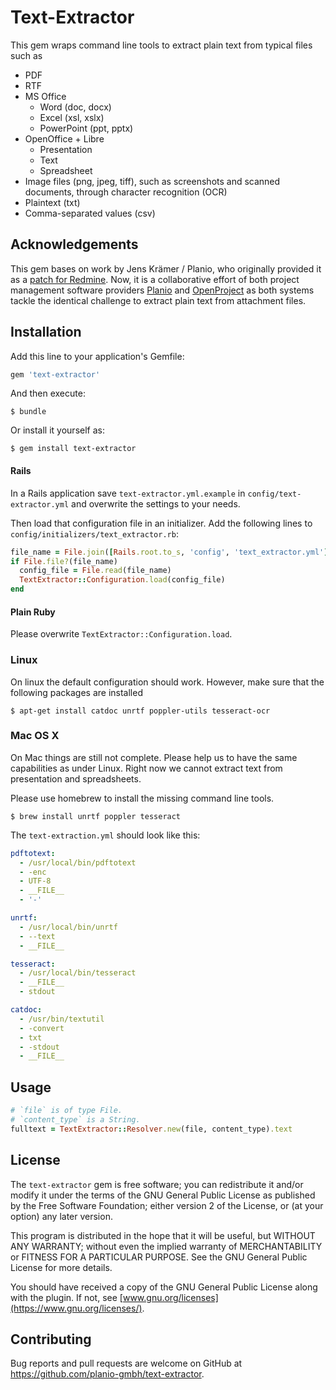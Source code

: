 # Text-Extractor

This gem wraps command line tools to extract plain text from typical files such as

- PDF
- RTF
- MS Office
    - Word (doc, docx)
    - Excel (xsl, xslx)
    - PowerPoint (ppt, pptx)
- OpenOffice + Libre
    - Presentation
    - Text
    - Spreadsheet
- Image files (png, jpeg, tiff), such as screenshots and scanned documents, through character recognition (OCR)
- Plaintext (txt)
- Comma-separated values (csv)

## Acknowledgements

This gem bases on work by Jens Krämer / Planio, who originally provided it as a
[patch for Redmine](https://www.redmine.org/issues/306). Now, it is a collaborative effort of
both project management software providers [Planio](https://plan.io) and [OpenProject](https://openproject.org)
as both systems tackle the identical challenge to extract plain text from attachment files.

## Installation

Add this line to your application's Gemfile:

```ruby
gem 'text-extractor'
```

And then execute:

    $ bundle

Or install it yourself as:

    $ gem install text-extractor

#### Rails

In a Rails application save `text-extractor.yml.example` in `config/text-extractor.yml` and overwrite the settings to 
your needs.

Then load that configuration file in an initializer. Add the following lines to `config/initializers/text_extractor.rb`:

```ruby
file_name = File.join([Rails.root.to_s, 'config', 'text_extractor.yml'])
if File.file?(file_name)
  config_file = File.read(file_name)
  TextExtractor::Configuration.load(config_file)
end
````

#### Plain Ruby

Please overwrite `TextExtractor::Configuration.load`.

### Linux

On linux the default configuration should work. However, make sure that the following packages are installed

    $ apt-get install catdoc unrtf poppler-utils tesseract-ocr

### Mac OS X

On Mac things are still not complete. Please help us to have the same capabilities as under Linux. Right now we cannot
extract text from presentation and spreadsheets.

Please use homebrew to install the missing command line tools.

    $ brew install unrtf poppler tesseract
    
The `text-extraction.yml` should look like this:
    
```yml
pdftotext:
  - /usr/local/bin/pdftotext
  - -enc
  - UTF-8
  - __FILE__
  - '-'

unrtf:
  - /usr/local/bin/unrtf
  - --text
  - __FILE__

tesseract:
  - /usr/local/bin/tesseract
  - __FILE__
  - stdout

catdoc:
  - /usr/bin/textutil
  - -convert
  - txt
  - -stdout
  - __FILE__
```

## Usage

```ruby
# `file` is of type File.
# `content_type` is a String.
fulltext = TextExtractor::Resolver.new(file, content_type).text
```

## License

The `text-extractor` gem is free software; you can redistribute it and/or modify it under the terms of the GNU General 
Public License as published by the Free Software Foundation; either version 2 of the License, or (at your option) any 
later version.

This program is distributed in the hope that it will be useful, but WITHOUT ANY WARRANTY; without even the implied 
warranty of MERCHANTABILITY or FITNESS FOR A PARTICULAR PURPOSE. See the GNU General Public License for more details.

You should have received a copy of the GNU General Public License along with the plugin. If not, see
[www.gnu.org/licenses](https://www.gnu.org/licenses/).

## Contributing

Bug reports and pull requests are welcome on GitHub at https://github.com/planio-gmbh/text-extractor.

